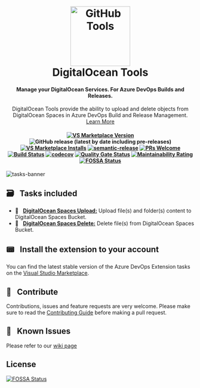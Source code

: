 <h1 align="center">
<a href="https://github.com/marceloavf/digitalocean-tools-vsts/"><img src="https://github.com/marceloavf/digitalocean-tools-vsts/blob/master/Extension/images/icon512.png" alt="GitHub Tools" width="160"></a>
<br>
DigitalOcean Tools
<br>
</h1>

<h4 align="center">Manage your DigitalOcean Services. For Azure DevOps Builds and Releases.</h4>

<p align="center">DigitalOcean Tools provide the ability to upload and delete objects from DigitalOcean Spaces in Azure DevOps Build and Release Management. <a href="https://github.com/marceloavf/digitalocean-tools-vsts/wiki">Learn More</a></p>

<h4 align="center">

 [![VS Marketplace Version](https://vsmarketplacebadge.apphb.com/version-short/marcelo-formentao.digitalocean-tools.svg?label=Production&color=0080ff)](https://marketplace.visualstudio.com/items?itemName=marcelo-formentao.digitalocean-tools) ![GitHub release (latest by date including pre-releases)](https://img.shields.io/github/v/release/marceloavf/digitalocean-tools-vsts?include_prerelease&label=Development&color=blueviolet) [![VS Marketplace Installs](https://vsmarketplacebadge.apphb.com/installs/marcelo-formentao.digitalocean-tools.svg)](https://marketplace.visualstudio.com/items?itemName=marcelo-formentao.digitalocean-tools) [![semantic-release](https://img.shields.io/badge/%20%20%F0%9F%93%A6%F0%9F%9A%80-semantic--release-e10079.svg?color=success)](https://github.com/semantic-release/semantic-release) [![PRs Welcome](https://img.shields.io/badge/PRs-welcome-brightgreen.svg)](http://makeapullrequest.com) [![Build Status](https://dev.azure.com/precisaosistemas/VSTSExtensions/_apis/build/status/marceloavf.digitalocean-tools-vsts?branchName=master)](https://dev.azure.com/precisaosistemas/VSTSExtensions/_build/latest?definitionId=264&branchName=master) [![codecov](https://codecov.io/gh/marceloavf/digitalocean-tools-vsts/branch/master/graph/badge.svg)](https://codecov.io/gh/marceloavf/digitalocean-tools-vsts) [![Quality Gate Status](https://sonarcloud.io/api/project_badges/measure?project=marceloavf_digitalocean-tools-vsts&metric=alert_status)](https://sonarcloud.io/dashboard?id=marceloavf_digitalocean-tools-vsts) [![Maintainability Rating](https://sonarcloud.io/api/project_badges/measure?project=marceloavf_digitalocean-tools-vsts&metric=sqale_rating)](https://sonarcloud.io/dashboard?id=marceloavf_digitalocean-tools-vsts)
[![FOSSA Status](https://app.fossa.com/api/projects/git%2Bgithub.com%2Fmarceloavf%2Fdigitalocean-tools-vsts.svg?type=shield)](https://app.fossa.com/projects/git%2Bgithub.com%2Fmarceloavf%2Fdigitalocean-tools-vsts?ref=badge_shield)

</h4>

![tasks-banner](https://github.com/marceloavf/digitalocean-tools-vsts/blob/master/Extension/images/tasks-banner.png)

## 🗃 &nbsp; Tasks included

- 🔹 &nbsp; [**DigitalOcean Spaces Upload:**](https://github.com/marceloavf/digitalocean-tools-vsts/blob/master/Extension/OVERVIEW.md#digitalocean-spaces-upload) Upload file(s) and folder(s) content to DigitalOcean Spaces Bucket.
- 🔹 &nbsp; [**DigitalOcean Spaces Delete:**](https://github.com/marceloavf/digitalocean-tools-vsts/blob/master/Extension/OVERVIEW.md#digitalocean-spaces-delete) Delete file(s) from DigitalOcean Spaces Bucket.

## 📟 &nbsp; Install the extension to your account

You can find the latest stable version of the Azure DevOps Extension tasks on the [Visual Studio Marketplace](https://marketplace.visualstudio.com/items?itemName=marcelo-formentao.digitalocean-tools).

## 🤝 &nbsp; Contribute

Contributions, issues and feature requests are very welcome. Please make sure to read the [Contributing Guide](/CONTRIBUTING.md) before making a pull request.

## 🚧 &nbsp; Known Issues

Please refer to our [wiki page](https://github.com/marceloavf/digitalocean-tools-vsts/wiki/Known-Issues)


## License
[![FOSSA Status](https://app.fossa.com/api/projects/git%2Bgithub.com%2Fmarceloavf%2Fdigitalocean-tools-vsts.svg?type=large)](https://app.fossa.com/projects/git%2Bgithub.com%2Fmarceloavf%2Fdigitalocean-tools-vsts?ref=badge_large)